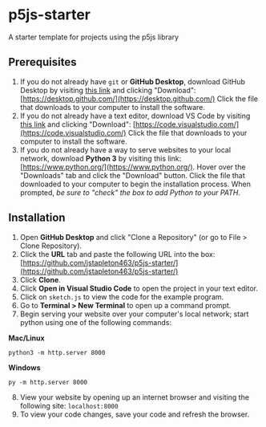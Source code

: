# p5js-starter
 A starter template for projects using the p5js library
 
## Prerequisites
 
1. If you do not already have `git` or **GitHub Desktop**, download GitHub Desktop by visiting [this link](https://desktop.github.com/) and clicking "Download": [https://desktop.github.com/](https://desktop.github.com/) Click the file that downloads to your computer to install the software.
2. If you do not already have a text editor, download VS Code by visiting [this link](https://code.visualstudio.com/) and clicking "Download": [https://code.visualstudio.com/](https://code.visualstudio.com/) Click the file that downloads to your computer to install the software.
3. If you do not already have a way to serve websites to your local network, download **Python 3** by visiting this link: [https://www.python.org/](https://www.python.org/). Hover over the "Downloads" tab and click the "Download" button. Click the file that downloaded to your computer to begin the installation process. When prompted, *be sure to "check" the box to add Python to your PATH*.

## Installation

1. Open **GitHub Desktop** and click "Clone a Repository" (or go to File > Clone Repository).
2. Click the **URL** tab and paste the following URL into the box: [https://github.com/jstapleton463/p5js-starter/](https://github.com/jstapleton463/p5js-starter/)
3. Click **Clone**.
4. Click **Open in Visual Studio Code** to open the project in your text editor.
5. Click on `sketch.js` to view the code for the example program.
6. Go to **Terminal > New Terminal** to open up a command prompt.
7. Begin serving your website over your computer's local network; start python using one of the following commands:

**Mac/Linux**
```
python3 -m http.server 8000
```

**Windows**
```
py -m http.server 8000
```
8. View your website by opening up an internet browser and visiting the following site: `localhost:8000`
9. To view your code changes, save your code and refresh the browser.
 
 
